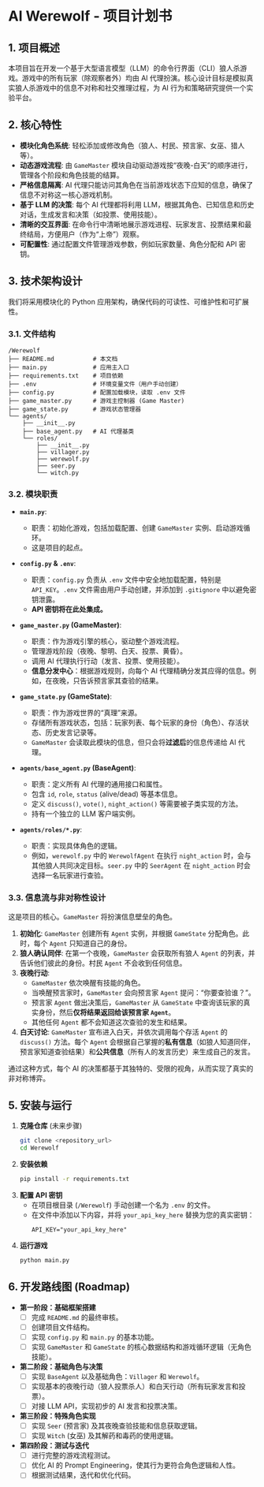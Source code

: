 # AI Werewolf - 项目计划书

## 1. 项目概述

本项目旨在开发一个基于大型语言模型（LLM）的命令行界面（CLI）狼人杀游戏。游戏中的所有玩家（除观察者外）均由 AI 代理扮演。核心设计目标是模拟真实狼人杀游戏中的信息不对称和社交推理过程，为 AI 行为和策略研究提供一个实验平台。

## 2. 核心特性

*   **模块化角色系统**: 轻松添加或修改角色（狼人、村民、预言家、女巫、猎人等）。
*   **动态游戏流程**: 由 `GameMaster` 模块自动驱动游戏按“夜晚-白天”的顺序进行，管理各个阶段和角色技能的结算。
*   **严格信息隔离**: AI 代理只能访问其角色在当前游戏状态下应知的信息，确保了信息不对称这一核心游戏机制。
*   **基于 LLM 的决策**: 每个 AI 代理都将利用 LLM，根据其角色、已知信息和历史对话，生成发言和决策（如投票、使用技能）。
*   **清晰的交互界面**: 在命令行中清晰地展示游戏进程、玩家发言、投票结果和最终结局，方便用户（作为“上帝”）观察。
*   **可配置性**: 通过配置文件管理游戏参数，例如玩家数量、角色分配和 API 密钥。

## 3. 技术架构设计

我们将采用模块化的 Python 应用架构，确保代码的可读性、可维护性和可扩展性。

### 3.1. 文件结构

```
/Werewolf
├── README.md           # 本文档
├── main.py             # 应用主入口
├── requirements.txt    # 项目依赖
├── .env                # 环境变量文件（用户手动创建）
├── config.py           # 配置加载模块，读取 .env 文件
├── game_master.py      # 游戏主控制器 (Game Master)
├── game_state.py       # 游戏状态管理器
└── agents/
    ├── __init__.py
    ├── base_agent.py   # AI 代理基类
    └── roles/
        ├── __init__.py
        ├── villager.py
        ├── werewolf.py
        ├── seer.py
        └── witch.py
```

### 3.2. 模块职责

*   **`main.py`**:
    *   职责：初始化游戏，包括加载配置、创建 `GameMaster` 实例、启动游戏循环。
    *   这是项目的起点。

*   **`config.py` & `.env`**:
    *   职责：`config.py` 负责从 `.env` 文件中安全地加载配置，特别是 `API_KEY`。`.env` 文件需由用户手动创建，并添加到 `.gitignore` 中以避免密钥泄露。
    *   **API 密钥将在此处集成。**

*   **`game_master.py` (GameMaster)**:
    *   职责：作为游戏引擎的核心，驱动整个游戏流程。
    *   管理游戏阶段（夜晚、黎明、白天、投票、黄昏）。
    *   调用 AI 代理执行行动（发言、投票、使用技能）。
    *   **信息分发中心**：根据游戏规则，向每个 AI 代理精确分发其应得的信息。例如，在夜晚，只告诉预言家其查验的结果。

*   **`game_state.py` (GameState)**:
    *   职责：作为游戏世界的“真理”来源。
    *   存储所有游戏状态，包括：玩家列表、每个玩家的身份（角色）、存活状态、历史发言记录等。
    *   `GameMaster` 会读取此模块的信息，但只会将**过滤后**的信息传递给 AI 代理。

*   **`agents/base_agent.py` (BaseAgent)**:
    *   职责：定义所有 AI 代理的通用接口和属性。
    *   包含 `id`, `role`, `status` (alive/dead) 等基本信息。
    *   定义 `discuss()`, `vote()`, `night_action()` 等需要被子类实现的方法。
    *   持有一个独立的 LLM 客户端实例。

*   **`agents/roles/*.py`**:
    *   职责：实现具体角色的逻辑。
    *   例如，`werewolf.py` 中的 `WerewolfAgent` 在执行 `night_action` 时，会与其他狼人共同决定目标。`seer.py` 中的 `SeerAgent` 在 `night_action` 时会选择一名玩家进行查验。

### 3.3. 信息流与非对称性设计

这是项目的核心。`GameMaster` 将扮演信息壁垒的角色。

1.  **初始化**: `GameMaster` 创建所有 `Agent` 实例，并根据 `GameState` 分配角色。此时，每个 `Agent` 只知道自己的身份。
2.  **狼人确认同伴**: 在第一个夜晚，`GameMaster` 会获取所有狼人 `Agent` 的列表，并告诉他们彼此的身份。村民 `Agent` 不会收到任何信息。
3.  **夜晚行动**:
    *   `GameMaster` 依次唤醒有技能的角色。
    *   当唤醒预言家时，`GameMaster` 会向预言家 `Agent` 提问：“你要查验谁？”。
    *   预言家 `Agent` 做出决策后，`GameMaster` 从 `GameState` 中查询该玩家的真实身份，然后**仅将结果返回给该预言家 `Agent`**。
    *   其他任何 `Agent` 都不会知道这次查验的发生和结果。
4.  **白天讨论**: `GameMaster` 宣布进入白天，并依次调用每个存活 `Agent` 的 `discuss()` 方法。每个 `Agent` 会根据自己掌握的**私有信息**（如狼人知道同伴，预言家知道查验结果）和**公共信息**（所有人的发言历史）来生成自己的发言。

通过这种方式，每个 AI 的决策都基于其独特的、受限的视角，从而实现了真实的非对称博弈。

## 5. 安装与运行

1.  **克隆仓库** (未来步骤)
    ```bash
    git clone <repository_url>
    cd Werewolf
    ```
2.  **安装依赖**
    ```bash
    pip install -r requirements.txt
    ```
3.  **配置 API 密钥**
    *   在项目根目录 (`/Werewolf`) 手动创建一个名为 `.env` 的文件。
    *   在文件中添加以下内容，并将 `your_api_key_here` 替换为您的真实密钥：
        ```
        API_KEY="your_api_key_here"
        ```
4.  **运行游戏**
    ```bash
    python main.py
    ```

## 6. 开发路线图 (Roadmap)

*   **第一阶段：基础框架搭建**
    *   [ ] 完成 `README.md` 的最终审核。
    *   [ ] 创建项目文件结构。
    *   [ ] 实现 `config.py` 和 `main.py` 的基本功能。
    *   [ ] 实现 `GameMaster` 和 `GameState` 的核心数据结构和游戏循环逻辑（无角色技能）。
*   **第二阶段：基础角色与决策**
    *   [ ] 实现 `BaseAgent` 以及基础角色：`Villager` 和 `Werewolf`。
    *   [ ] 实现基本的夜晚行动（狼人投票杀人）和白天行动（所有玩家发言和投票）。
    *   [ ] 对接 LLM API，实现初步的 AI 发言和投票决策。
*   **第三阶段：特殊角色实现**
    *   [ ] 实现 `Seer` (预言家) 及其夜晚查验技能和信息获取逻辑。
    *   [ ] 实现 `Witch` (女巫) 及其解药和毒药的使用逻辑。
*   **第四阶段：测试与迭代**
    *   [ ] 进行完整的游戏流程测试。
    *   [ ] 优化 AI 的 Prompt Engineering，使其行为更符合角色逻辑和人性。
    *   [ ] 根据测试结果，迭代和优化代码。
